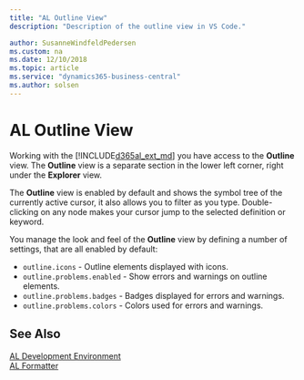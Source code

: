 ```yaml
---
title: "AL Outline View"
description: "Description of the outline view in VS Code."

author: SusanneWindfeldPedersen
ms.custom: na
ms.date: 12/10/2018
ms.topic: article
ms.service: "dynamics365-business-central"
ms.author: solsen
---
```


# AL Outline View
Working with the [!INCLUDE[d365al_ext_md](../includes/d365al_ext_md.md)] you have access to the **Outline** view. The **Outline** view is a separate section in the lower left corner, right under the **Explorer** view.

The **Outline** view is enabled by default and shows the symbol tree of the currently active cursor, it also allows you to filter as you type. Double-clicking on any node makes your cursor jump to the selected definition or keyword.

You manage the look and feel of the **Outline** view by defining a number of settings, that are all enabled by default:

+ `outline.icons` - Outline elements displayed with icons.
+ `outline.problems.enabled` - Show errors and warnings on outline elements.
+ `outline.problems.badges` - Badges displayed for errors and warnings.
+ `outline.problems.colors` - Colors used for errors and warnings.

## See Also
[AL Development Environment](devenv-reference-overview.md)  
[AL Formatter](devenv-al-formatter.md)  
